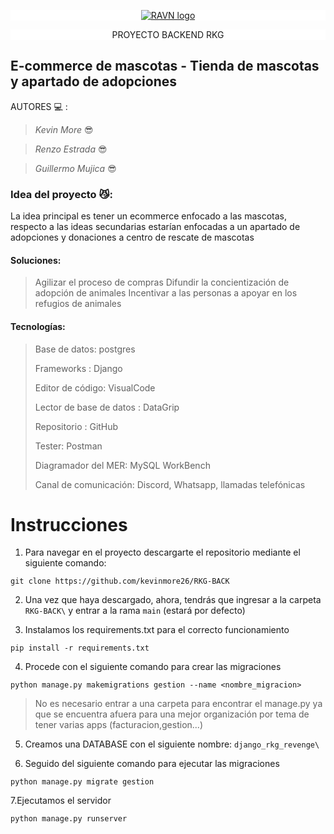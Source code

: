 
 <p align="center" style="background-color:white">
 <a href="![logo](https://user-images.githubusercontent.com/84250823/136850833-c994078c-cea3-40b7-b725-9f794ea3e130.jpg)" rel="noopener">
 <img src="https://user-images.githubusercontent.com/84250823/136850833-c994078c-cea3-40b7-b725-9f794ea3e130.jpg" alt="RAVN logo"></a>
</p>

<p align="center" style="background-color:white; font-size:"40px"> PROYECTO BACKEND RKG </p>
 
## E-commerce de mascotas - Tienda de mascotas y apartado de adopciones
 
AUTORES 💻 :

>  _Kevin More_ 😎

>  _Renzo Estrada_ 😎
 
>  _Guillermo Mujica_ 😎

### Idea del proyecto 😼:
La idea principal es tener un ecommerce enfocado a las
mascotas, respecto a las ideas secundarias estarían enfocadas a un apartado de adopciones y donaciones a centro de rescate de mascotas

#### Soluciones:
> Agilizar el proceso de compras
> Difundir la concientización de adopción de animales
> Incentivar a las personas a apoyar en los refugios de animales

#### Tecnologías:
>Base de datos: postgres
>
>Frameworks : Django
>
>Editor de código: VisualCode
>
>Lector de base de datos : DataGrip
>
>Repositorio : GitHub
>
>Tester: Postman
>
>Diagramador del MER: MySQL WorkBench
>
>Canal de comunicación: Discord, Whatsapp, llamadas telefónicas
>
# Instrucciones

1. Para navegar en el proyecto descargarte el repositorio mediante el siguiente comando:

```
git clone https://github.com/kevinmore26/RKG-BACK
```

2. Una vez que haya descargado, ahora, tendrás que ingresar a la carpeta `RKG-BACK\` y  entrar a la rama `main` (estará por defecto)

3. Instalamos los requirements.txt para el correcto funcionamiento
```
pip install -r requirements.txt
```

4. Procede con el siguiente comando para crear las migraciones
```
python manage.py makemigrations gestion --name <nombre_migracion>
```

>  No es necesario entrar a una carpeta para encontrar el manage.py ya que se encuentra afuera para una mejor organización por tema de tener varias apps (facturacion,gestion...)

5. Creamos una DATABASE con el siguiente nombre: `django_rkg_revenge\`

6. Seguido del siguiente comando para ejecutar las migraciones
```
python manage.py migrate gestion
```
7.Ejecutamos el servidor 
```
python manage.py runserver
```


